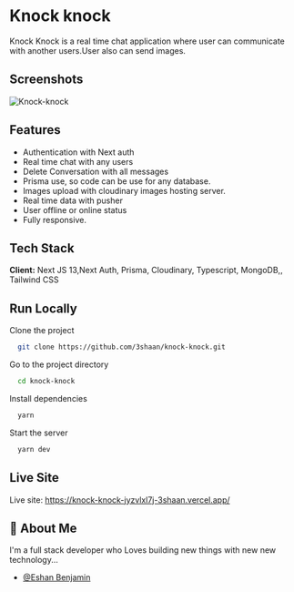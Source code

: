 
# Knock knock

Knock Knock is a real time chat application where user can communicate with another users.User also can send images. 


## Screenshots
![Knock-knock](https://github.com/3shaan/knock-knock/public/knock-knock.png)



## Features

- Authentication with Next auth
- Real time chat with any users
- Delete Conversation with all messages
- Prisma use, so code can be use for any database.
- Images upload with cloudinary images hosting server.
- Real time data with pusher
- User offline or online status
- Fully responsive.


## Tech Stack

**Client:** Next JS 13,Next Auth, Prisma, Cloudinary, Typescript, MongoDB,, Tailwind CSS



## Run Locally

Clone the project

```bash
  git clone https://github.com/3shaan/knock-knock.git
```

Go to the project directory

```bash
  cd knock-knock
```

Install dependencies

```bash
  yarn
```

Start the server

```bash
  yarn dev
```


## Live Site

Live site: https://knock-knock-jyzvlxl7j-3shaan.vercel.app/

## 🚀 About Me
I'm a full stack developer who Loves building new things with new new technology...

- [@Eshan Benjamin](https://www.github.com/3shaan)